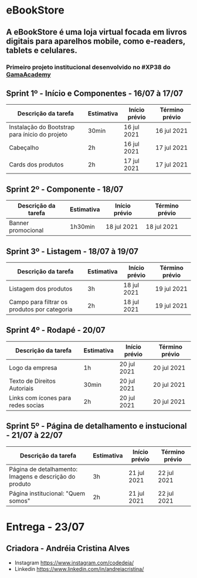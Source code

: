 # eBookStore
## A eBookStore é uma loja virtual focada em livros digitais para aparelhos mobile, como e-readers, tablets e celulares.

### Primeiro projeto institucional desenvolvido no #XP38 do [GamaAcademy](https://www.gama.academy/)


## Sprint 1º - Início e Componentes - 16/07 à 17/07

| Descrição da tarefa                            | Estimativa      | Início prévio | Término prévio
| --- | --- | --- | --- |
| Instalação do Bootstrap para ínicio do projeto | 30min           | 16 jul 2021   | 16 jul 2021
| Cabeçalho                                      | 2h              | 16 jul 2021   | 17 jul 2021
| Cards dos produtos                             | 2h              | 17 jul 2021   | 17 jul 2021

## Sprint 2º - Componente - 18/07

| Descrição da tarefa  | Estimativa      | Início prévio | Término prévio
| --- | --- | --- | --- |
| Banner promocional   | 1h30min         | 18 jul 2021   | 18 jul 2021
                                    

## Sprint 3º - Listagem - 18/07 à 19/07

| Descrição da tarefa                            | Estimativa      | Início prévio | Término prévio
| --- | --- | --- | --- |
| Listagem dos produtos                          | 3h              | 18 jul 2021   | 19 jul 2021
| Campo para filtrar os produtos por categoria   | 2h              | 18 jul 2021   | 19 jul 2021

## Sprint 4º - Rodapé - 20/07

| Descrição da tarefa | Estimativa      | Início prévio | Término prévio
| --- | --- | --- | --- |
| Logo da empresa                       | 1h              | 20 jul 2021   | 20 jul 2021
| Texto de Direitos Autoriais           | 30min           | 20 jul 2021   | 20 jul 2021
| Links com ícones para redes socias    | 2h              | 20 jul 2021   | 20 jul 2021

## Sprint 5º - Página de detalhamento e instucional - 21/07 à 22/07

| Descrição da tarefa                                    | Estimativa      | Início prévio | Término prévio
| --- | --- | --- | --- |
| Página de detalhamento: Imagens e descrição do produto | 3h              | 21 jul 2021   | 22 jul 2021
| Página institucional: "Quem somos"                     | 2h              | 21 jul 2021   | 22 jul 2021

#  Entrega - 23/07

## Criadora - Andréia Cristina Alves
* Instagram https://www.instagram.com/codedeia/
* Linkedin https://www.linkedin.com/in/andreiacristina/


